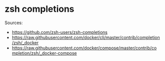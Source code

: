 # zsh completions

Sources:

- https://github.com/zsh-users/zsh-completions
- https://raw.githubusercontent.com/docker/cli/master/contrib/completion/zsh/_docker
- https://raw.githubusercontent.com/docker/compose/master/contrib/completion/zsh/_docker-compose

